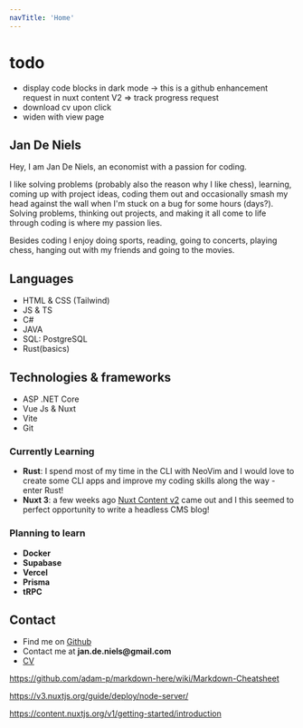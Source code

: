 ```yaml
---
navTitle: 'Home'
---
```


# todo
- display code blocks in dark mode -> this is a github enhancement request in nuxt content V2 => track progress request
- download cv upon click
- widen with view page

## Jan De Niels

Hey, I am Jan De Niels, an economist with a passion for coding.

I like solving problems (probably also the reason why I like chess), learning, coming up with project ideas, coding them out and occasionally smash my head against the wall when I'm stuck on a bug for some hours (days?).
Solving problems, thinking out projects, and making it all come to life through coding is where my passion lies.

Besides coding I enjoy doing sports, reading, going to concerts, playing chess, hanging out with my friends and going to the movies. 

## Languages

- HTML & CSS (Tailwind)
- JS & TS
- C#  
- JAVA
- SQL: PostgreSQL
- Rust(basics)

## Technologies & frameworks

- ASP .NET Core
- Vue Js & Nuxt
- Vite
- Git

### Currently Learning

- **Rust**: I spend most of my time in the CLI with NeoVim and I would love to create some CLI apps and improve my coding skills along the way - enter Rust!
- **Nuxt 3**: a few weeks ago [Nuxt Content v2](https://twitter.com/nuxt_js/status/1529161019112800256) came out and I this seemed to perfect opportunity to write a headless CMS blog!

### Planning to learn

- **Docker**
- **Supabase**
- **Vercel**
- **Prisma**
- **tRPC**

## Contact
- Find me on [Github](https://github.com/JDN89)
- Contact me at __jan.de.niels@gmail.com__
- [CV](/public/CV.pdf)

https://github.com/adam-p/markdown-here/wiki/Markdown-Cheatsheet

https://v3.nuxtjs.org/guide/deploy/node-server/


https://content.nuxtjs.org/v1/getting-started/introduction
